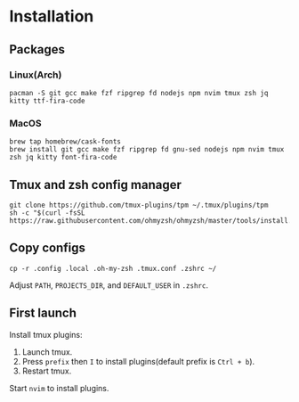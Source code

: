 # Installation

## Packages

### Linux(Arch)

```SH
pacman -S git gcc make fzf ripgrep fd nodejs npm nvim tmux zsh jq kitty ttf-fira-code
```

### MacOS

```SH
brew tap homebrew/cask-fonts
brew install git gcc make fzf ripgrep fd gnu-sed nodejs npm nvim tmux zsh jq kitty font-fira-code
```

## Tmux and zsh config manager

```SH
git clone https://github.com/tmux-plugins/tpm ~/.tmux/plugins/tpm
sh -c "$(curl -fsSL https://raw.githubusercontent.com/ohmyzsh/ohmyzsh/master/tools/install.sh)"
```

## Copy configs


```SH
cp -r .config .local .oh-my-zsh .tmux.conf .zshrc ~/
```

Adjust `PATH`, `PROJECTS_DIR`, and `DEFAULT_USER` in `.zshrc`.

## First launch

Install tmux plugins:
1. Launch tmux.
2. Press `prefix` then `I` to install plugins(default prefix is `Ctrl + b`).
3. Restart tmux.

Start `nvim` to install plugins.
